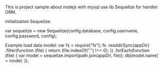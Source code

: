 This is project sample about nodejs with mysql use lib Sequelize for handler ORM.

initialization Sequelize:

var sequelize = new Sequelize(config.database, config.username, config.password, config);

Example load data model:
var fs = require("fs");
fs
    .readdirSync(appDir)
    .filter(function (file) {
        return (file.indexOf(".") !== 0);
    })
    .forEach(function (file) {
        var model = sequelize.import(path.join(appDir, file));
        db[model.name] = model;
    });


